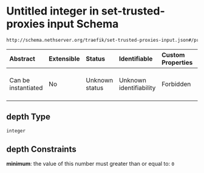 # Untitled integer in set-trusted-proxies input Schema

```txt
http://schema.nethserver.org/traefik/set-trusted-proxies-input.json#/properties/depth
```



| Abstract            | Extensible | Status         | Identifiable            | Custom Properties | Additional Properties | Access Restrictions | Defined In                                                                                        |
| :------------------ | :--------- | :------------- | :---------------------- | :---------------- | :-------------------- | :------------------ | :------------------------------------------------------------------------------------------------ |
| Can be instantiated | No         | Unknown status | Unknown identifiability | Forbidden         | Allowed               | none                | [set-trusted-proxies-input.json\*](traefik/set-trusted-proxies-input.json "open original schema") |

## depth Type

`integer`

## depth Constraints

**minimum**: the value of this number must greater than or equal to: `0`
